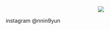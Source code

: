 <div align="center">
<img src="https://capsule-render.vercel.app/api?type=cylinder&color=auto&text=Junior%20Back-end%20Developer&fontAlignY=45&fontSize=40&height=150&desc=park min gyun&descAlignY=70">
</div>

instagram
@nnin9yun
<!--
**parkmingyun99/parkmingyun99** is a ✨ _special_ ✨ repository because its `README.md` (this file) appears on your GitHub profile.

Here are some ideas to get you started:

- 🔭 I’m currently working on ...
- 🌱 I’m currently learning ...
- 👯 I’m looking to collaborate on ...
- 🤔 I’m looking for help with ...
- 💬 Ask me about ...
- 📫 How to reach me: ...
- 😄 Pronouns: ...
- ⚡ Fun fact: ...
-->
